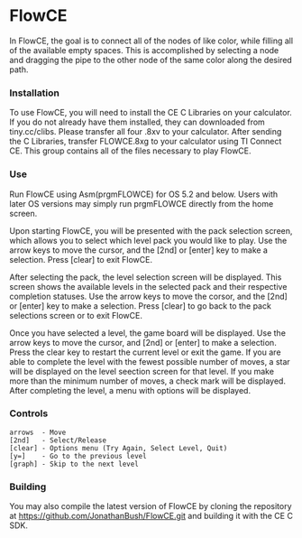 # FlowCE

In FlowCE, the goal is to connect all of the nodes of like color, while filling all of the available empty spaces. This is accomplished by selecting a node and dragging the pipe to the other node of the same color along the desired path.

### Installation

To use FlowCE, you will need to install the CE C Libraries on your calculator. If you do not already have them installed, they can downloaded from tiny.cc/clibs. Please transfer all four .8xv to your calculator. After sending the C Libraries, transfer FLOWCE.8xg to your calculator using TI Connect CE. This group contains all of the files necessary to play FlowCE.

### Use

Run FlowCE using Asm(prgmFLOWCE) for OS 5.2 and below. Users with later OS versions may simply run prgmFLOWCE directly from the home screen.

Upon starting FlowCE, you will be presented with the pack selection screen, which allows you to select which level pack you would like to play. Use the arrow keys to move the cursor, and the [2nd] or [enter] key to make a selection. Press [clear] to exit FlowCE.

After selecting the pack, the level selection screen will be displayed. This screen shows the available levels in the selected pack and their respective completion statuses. Use the arrow keys to move the corsor, and the [2nd] or [enter] key to make a selection. Press [clear] to go back to the pack selections screen or to exit FlowCE.

Once you have selected a level, the game board will be displayed. Use the arrow keys to move the cursor, and [2nd] or [enter] to make a selection. Press the clear key to restart the current level or exit the game. If you are able to complete the level with the fewest possible number of moves, a star will be displayed on the level seection screen for that level. If you make more than the minimum number of moves, a check mark will be displayed. After completing the level, a menu with options will be displayed.

### Controls

    arrows  - Move
    [2nd]   - Select/Release
    [clear] - Options menu (Try Again, Select Level, Quit)
    [y=]    - Go to the previous level
    [graph] - Skip to the next level


### Building

You may also compile the latest version of FlowCE by cloning the repository at https://github.com/JonathanBush/FlowCE.git and building it with the CE C SDK.
